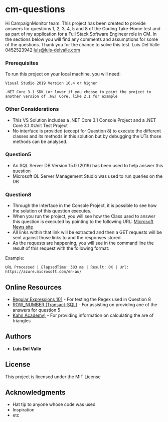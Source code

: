 # cm-questions

Hi CampaignMonitor team. This project has been created to provide answers for questions 1, 2, 3, 4, 5 and 8 of the Coding Take-Home test and as part of my application for a Full Stack Software Engineer role in CM. In the sections below you will find any comments and assumptions for some of the questions. Thank you for the chance to solve this test.
Luis Del Valle
0452523942
luis@luis-delvalle.com


### Prerequisites

To run this project on your local machine, you will need:

```
Visual Studio 2019 Version 16.4 or higher
```
```
.NET Core 3.1 SDK (or lower if you choose to point the project to another version of .NET Core, like 2.1 for example
```

### Other Considerations

* This VS Solution includes a .NET Core 3.1 Console Project and a .NET Core 3.1 XUnit Test Project
* No interface is provided (except for Question 8) to execute the different classes and its methods in this solution but by debugging the UTs those methods can be analysed.

### Question5

* An SQL Server DB Version 15.0 (2019) has been used to help answer this question 
* Microsoft QL Server Management Studio was used to run queries on the DB

### Question8

* Through the Interface in the Console Project, it is possible to see how the solution of this question executes. 
* When you run the project, you will see how the Class used to answer this question is executed by pointing to the following URL: [Microsoft News site](https://news.microsoft.com/en-au/)
* All links within that link will be extracted and then a GET requests will be sent against those links to and the responses stored.
* As the requests are happening, you will see in the command line the result of this request with the following format:

Example:
```
URL Processed | ElapsedTime: 383 ms | Result: OK | Url: https://azure.microsoft.com/en-au/
```

## Online Resources

* [Regular Expressions 101](https://regex101.com/) - For testing the Regex used in Question 8
* [ROW_NUMBER (Transact-SQL)](https://docs.microsoft.com/en-us/sql/t-sql/functions/row-number-transact-sql?view=sql-server-ver15) - For assisting on providing ane of the answers for question 5
* [Kahn Academy)](https://www.khanacademy.org/math/basic-geo/basic-geo-area-and-perimeter/area-triangle/a/area-of-triangle) - For providing information on calculating the are of triangles

## Authors

* **Luis Del Valle** 

## License

This project is licensed under the MIT License

## Acknowledgments

* Hat tip to anyone whose code was used
* Inspiration
* etc
